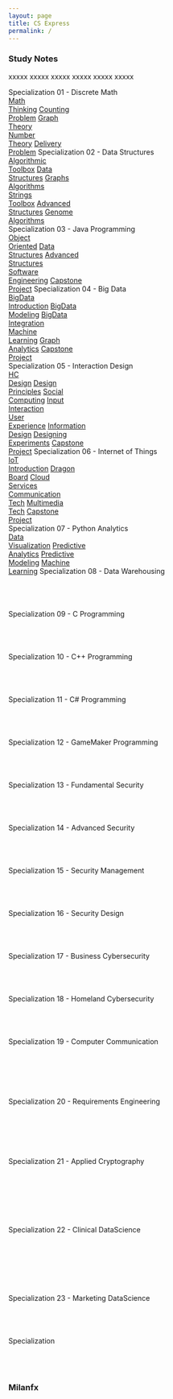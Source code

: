```yaml
---
layout: page
title: CS Express
permalink: /
---
```


<h3>Study Notes</h3>

xxxxx xxxxx xxxxx xxxxx xxxxx xxxxx

<div>
  <span class="btn spec1"><span class="btn spec2">Specialization 01 - Discrete Math</span>
  <br>
  <a href="/03-CS-Express/CS01/" class="btn box1">Math<br>Thinking</a>
  <a href="/03-CS-Express/CS02/" class="btn box2">Counting<br>Problem</a>
  <a href="/03-CS-Express/CS03/" class="btn box3">Graph<br>Theory</a>
  <br>
  <a href="/03-CS-Express/CS04/" class="btn box1">Number<br>Theory</a>
  <a href="/03-CS-Express/CS05/" class="btn box2">Delivery<br>Problem</a>
  </span>
  <span class="btn spec1"><span class="btn spec2">Specialization 02 - Data Structures</span>
  <br>
  <a href="/03-CS-Express/CS06/" class="btn box1">Algorithmic<br>Toolbox</a>
  <a href="/03-CS-Express/CS07/" class="btn box2">Data<br>Structures</a>
  <a href="/03-CS-Express/CS08/" class="btn box2">Graphs<br>Algorithms</a>
  <br>
  <a href="/03-CS-Express/CS09/" class="btn box1">Strings<br>Toolbox</a>
  <a href="/03-CS-Express/CS10/" class="btn box2">Advanced<br>Structures</a>
  <a href="/03-CS-Express/CS11/" class="btn box2">Genome<br>Algorithms</a>
  </span>
</div>

<div>
  <span class="btn spec1"><span class="btn spec2">Specialization 03 - Java Programming</span>
  <br>
  <a href="/03-CS-Express/CS12/" class="btn box1">Object<br>Oriented</a>
  <a href="/03-CS-Express/CS13/" class="btn box2">Data<br>Structures</a>
  <a href="/03-CS-Express/CS14/" class="btn box3">Advanced<br>Structures</a>
  <br>
  <a href="/03-CS-Express/CS15/" class="btn box1">Software<br>Engineering</a>
  <a href="/03-CS-Express/CS16/" class="btn box2">Capstone<br>Project</a>
  </span>
  <span class="btn spec1"><span class="btn spec2">Specialization 04 - Big Data</span>
  <br>
  <a href="/03-CS-Express/CS17/" class="btn box1">BigData<br>Introduction</a>
  <a href="/03-CS-Express/CS18/" class="btn box2">BigData<br>Modeling</a>
  <a href="/03-CS-Express/CS19/" class="btn box3">BigData<br>Integration</a>
  <br>
  <a href="/03-CS-Express/CS20/" class="btn box1">Machine<br>Learning</a>
  <a href="/03-CS-Express/CS21/" class="btn box2">Graph<br>Analytics</a>
  <a href="/03-CS-Express/CS22/" class="btn box3">Capstone<br>Project</a>
  </span>
</div>

<div>
  <span class="btn spec1"><span class="btn spec2">Specialization 05 - Interaction Design</span>
  <br>
  <a href="/03-CS-Express/CS23/" class="btn box1">HC<br>Design</a>
  <a href="/03-CS-Express/CS24/" class="btn box2">Design<br>Principles</a>
  <a href="/03-CS-Express/CS25/" class="btn box3">Social<br>Computing</a>
  <a href="/03-CS-Express/CS26/" class="btn box4">Input<br>Interaction</a>
  <br>
  <a href="/03-CS-Express/CS27/" class="btn box1">User<br>Experience</a>
  <a href="/03-CS-Express/CS28/" class="btn box2">Information<br>Design</a>
  <a href="/03-CS-Express/CS29/" class="btn box3">Designing<br>Experiments</a>
  <a href="/03-CS-Express/CS30/" class="btn box4">Capstone<br>Project</a>
  </span>
  <span class="btn spec1"><span class="btn spec2">Specialization 06 - Internet of Things</span>
  <br>
  <a href="/03-CS-Express/CS31/" class="btn box1">IoT<br>Introduction</a>
  <a href="/03-CS-Express/CS32/" class="btn box2">Dragon<br>Board</a>
  <a href="/03-CS-Express/CS33/" class="btn box3">Cloud<br>Services</a>
  <br>
  <a href="/03-CS-Express/CS34/" class="btn box1">Communication<br>Tech</a>
  <a href="/03-CS-Express/CS35/" class="btn box2">Multimedia<br>Tech</a>
  <a href="/03-CS-Express/CS36/" class="btn box3">Capstone<br>Project</a>
  </span>
</div>

<div>
  <span class="btn spec1"><span class="btn spec2">Specialization 07 - Python Analytics</span>
  <br>
  <a href="/03-CS-Express/CS37/" class="btn box1">Data<br>Visualization</a>
  <a href="/03-CS-Express/CS38/" class="btn box2">Predictive<br>Analytics</a>
  <a href="/03-CS-Express/CS39/" class="btn box3">Predictive<br>Modeling</a>
  <a href="/03-CS-Express/CS40/" class="btn box4">Machine<br>Learning</a>
  </span>
  <span class="btn spec1"><span class="btn spec2">Specialization 08 - Data Warehousing</span>
  <br>
  <a href="/03-CS-Express/CS41/" class="btn box1"><br></a>
  <a href="/03-CS-Express/CS42/" class="btn box2"><br></a>
  <a href="/03-CS-Express/CS43/" class="btn box3"><br></a>
  <a href="/03-CS-Express/CS44/" class="btn box4"><br></a>
  </span>
</div>

<div>
  <span class="btn spec1"><span class="btn spec2">Specialization 09 - C Programming</span>
  <br>
  <a href="/03-CS-Express/CS45/" class="btn box1"><br></a>
  <a href="/03-CS-Express/CS46/" class="btn box2"><br></a>
  <a href="/03-CS-Express/CS47/" class="btn box3"><br></a>
  <a href="/03-CS-Express/CS48/" class="btn box4"><br></a>
  </span>
  <span class="btn spec1"><span class="btn spec2">Specialization 10 - C++ Programming</span>
  <br>
  <a href="/03-CS-Express/CS49/" class="btn box1"><br></a>
  <a href="/03-CS-Express/CS50/" class="btn box2"><br></a>
  <a href="/03-CS-Express/CS51/" class="btn box3"><br></a>
  <a href="/03-CS-Express/CS52/" class="btn box4"><br></a>
  </span>
</div>

<div>
  <span class="btn spec1"><span class="btn spec2">Specialization 11 - C# Programming</span>
  <br>
  <a href="/03-CS-Express/CS53/" class="btn box1"><br></a>
  <a href="/03-CS-Express/CS54/" class="btn box2"><br></a>
  <a href="/03-CS-Express/CS55/" class="btn box3"><br></a>
  <a href="/03-CS-Express/CS56/" class="btn box4"><br></a>
  </span>
  <span class="btn spec1"><span class="btn spec2">Specialization 12 - GameMaker Programming</span>
  <br>
  <a href="/03-CS-Express/CS57/" class="btn box1"><br></a>
  <a href="/03-CS-Express/CS58/" class="btn box2"><br></a>
  <a href="/03-CS-Express/CS59/" class="btn box3"><br></a>
  <a href="/03-CS-Express/CS60/" class="btn box4"><br></a>
  </span>
</div>

<div>
  <span class="btn spec1"><span class="btn spec2">Specialization 13 - Fundamental Security</span>
  <br>
  <a href="/03-CS-Express/CS61/" class="btn box1"><br></a>
  <a href="/03-CS-Express/CS62/" class="btn box2"><br></a>
  <a href="/03-CS-Express/CS63/" class="btn box3"><br></a>
  <a href="/03-CS-Express/CS64/" class="btn box4"><br></a>
  </span>
  <span class="btn spec1"><span class="btn spec2">Specialization 14 - Advanced Security</span>
  <br>
  <a href="/03-CS-Express/CS65/" class="btn box1"><br></a>
  <a href="/03-CS-Express/CS66/" class="btn box2"><br></a>
  <a href="/03-CS-Express/CS67/" class="btn box3"><br></a>
  <a href="/03-CS-Express/CS68/" class="btn box4"><br></a>
  </span>
</div>

<div>
  <span class="btn spec1"><span class="btn spec2">Specialization 15 - Security Management</span>
  <br>
  <a href="/03-CS-Express/CS69/" class="btn box1"><br></a>
  <a href="/03-CS-Express/CS70/" class="btn box2"><br></a>
  <a href="/03-CS-Express/CS71/" class="btn box3"><br></a>
  <a href="/03-CS-Express/CS72/" class="btn box4"><br></a>
  </span>
  <span class="btn spec1"><span class="btn spec2">Specialization 16 - Security Design</span>
  <br>
  <a href="/03-CS-Express/CS73/" class="btn box1"><br></a>
  <a href="/03-CS-Express/CS74/" class="btn box2"><br></a>
  <a href="/03-CS-Express/CS75/" class="btn box3"><br></a>
  <a href="/03-CS-Express/CS76/" class="btn box4"><br></a>
  </span>
</div>

<div>
  <span class="btn spec1"><span class="btn spec2">Specialization 17 - Business Cybersecurity</span>
  <br>
  <a href="/03-CS-Express/CS77/" class="btn box1"><br></a>
  <a href="/03-CS-Express/CS78/" class="btn box2"><br></a>
  <a href="/03-CS-Express/CS79/" class="btn box3"><br></a>
  <a href="/03-CS-Express/CS80/" class="btn box4"><br></a>
  </span>
  <span class="btn spec1"><span class="btn spec2">Specialization 18 - Homeland Cybersecurity</span>
  <br>
  <a href="/03-CS-Express/CS81/" class="btn box1"><br></a>
  <a href="/03-CS-Express/CS82/" class="btn box2"><br></a>
  <a href="/03-CS-Express/CS83/" class="btn box3"><br></a>
  <a href="/03-CS-Express/CS84/" class="btn box4"><br></a>
  </span>
</div>

<div>
  <span class="btn spec1"><span class="btn spec2">Specialization 19 - Computer Communication</span>
  <br>
  <a href="/03-CS-Express/CS85/" class="btn box1"><br></a>
  <a href="/03-CS-Express/CS86/" class="btn box2"><br></a>
  <a href="/03-CS-Express/CS87/" class="btn box3"><br></a>
  <br>
  <a href="/03-CS-Express/CS88/" class="btn box1"><br></a>
  <a href="/03-CS-Express/CS89/" class="btn box2"><br></a>
  </span>
  <span class="btn spec1"><span class="btn spec2">Specialization 20 - Requirements Engineering</span>
  <br>
  <a href="/03-CS-Express/CS90/" class="btn box1"><br></a>
  <a href="/03-CS-Express/CS91/" class="btn box2"><br></a>
  <a href="/03-CS-Express/CS92/" class="btn box3"><br></a>
  <br>
  <a href="/03-CS-Express/CS93/" class="btn box1"><br></a>
  <a href="/03-CS-Express/CS94/" class="btn box2"><br></a>
  </span>
</div>

<div>
  <span class="btn spec1"><span class="btn spec2">Specialization 21 - Applied Cryptography</span>
  <br>
  <a href="/03-CS-Express/CS95/" class="btn box1"><br></a>
  <a href="/03-CS-Express/CS96/" class="btn box2"><br></a>
  <a href="/03-CS-Express/CS97/" class="btn box3"><br></a>
  <br>
  <a href="/03-CS-Express/CS98/" class="btn box1"><br></a>
  <a href="/03-CS-Express/CS99/" class="btn box2"><br></a>
  <a href="/03-CS-Express/CS100/" class="btn box2"><br></a>
  </span>
  <span class="btn spec1"><span class="btn spec2">Specialization 22 - Clinical DataScience</span>
  <br>
  <a href="/03-CS-Express/CS07/" class="btn box1"><br></a>
  <a href="/03-CS-Express/CS08/" class="btn box2"><br></a>
  <a href="/03-CS-Express/CS09/" class="btn box3"><br></a>
  <br>
  <a href="/03-CS-Express/CS07/" class="btn box1"><br></a>
  <a href="/03-CS-Express/CS08/" class="btn box2"><br></a>
  <a href="/03-CS-Express/CS08/" class="btn box2"><br></a>
  </span>
</div>

<div>
  <span class="btn spec1"><span class="btn spec2">Specialization 23 - Marketing DataScience</span>
  <br>
  <a href="/03-CS-Express/CS25/" class="btn box1"><br></a>
  <a href="/03-CS-Express/CS26/" class="btn box2"><br></a>
  <a href="/03-CS-Express/CS27/" class="btn box3"><br></a>
  <a href="/03-CS-Express/CS27/" class="btn box4"><br></a>
  </span>
  <span class="btn spec1"><span class="btn spec2">Specialization</span>
  <br>
  <a href="/03-CS-Express/CS07/" class="btn box1"><br></a>
  <a href="/03-CS-Express/CS08/" class="btn box2"><br></a>
  <a href="/03-CS-Express/CS08/" class="btn box2"><br></a>
  </span>
</div>

<h3>Milanfx</h3>
